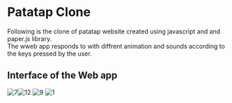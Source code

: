 # Patatap Clone
Following is the clone of patatap website created using javascript and and paper.js library.  
The wweb app responds to with diffrent animation and sounds according to the keys pressed by the user. 

## Interface of the Web app
![7](https://user-images.githubusercontent.com/19777060/57614803-fae88a80-752e-11e9-9d19-a21ba048a5d6.jpg)![12](https://user-images.githubusercontent.com/19777060/57614721-c248b100-752e-11e9-85ea-23d4a65bbe19.png)
![9](https://user-images.githubusercontent.com/19777060/57614810-fcb24e00-752e-11e9-8d77-2096932a52b7.jpg)
![1](https://user-images.githubusercontent.com/19777060/57614722-c379de00-752e-11e9-87b1-ca2bf8f72607.jpg)

